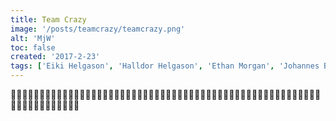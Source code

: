 ```yaml
---
title: Team Crazy
image: '/posts/teamcrazy/teamcrazy.png'
alt: 'MjW'
toc: false
created: '2017-2-23'
tags: ['Eiki Helgason', 'Halldor Helgason', 'Ethan Morgan', 'Johannes Brenning']
---
```


🍦🍦🍦🍦🍦🍦🍦🍦🍦🍦🍦🍦🍦🍦🍦🍦🍦🍦🍦🍦🍦🍦🍦🍦🍦🍦🍦🍦🍦🍦🍦🍦🍦🍦🍦🍦🍦🍦🍦🍦🍦🍦🍦🍦🍦🍦🍦🍦🍦🍦🍦🍦🍦🍦🍦🍦🍦🍦🍦🍦🍦🍦🍦🍦🍦🍦

<script>
  import { YouTube } from 'sveltekit-embed'
</script>

<YouTube youTubeId="BXsKe7Kw8q0" />
